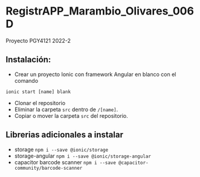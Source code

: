 # RegistrAPP_Marambio_Olivares_006D
Proyecto PGY4121 2022-2

## Instalación:
- Crear un proyecto Ionic con framework Angular en blanco con el comando
```
ionic start [name] blank
```

- Clonar el repositorio
- Eliminar la carpeta `src` dentro de `/[name]`.
- Copiar o mover la carpeta `src` del repositorio.

## Librerias adicionales a instalar
- storage
`npm i --save @ionic/storage`
- storage-angular
`npm i --save @ionic/storage-angular`
- capacitor barcode scanner
`npm i --save @capacitor-community/barcode-scanner`
